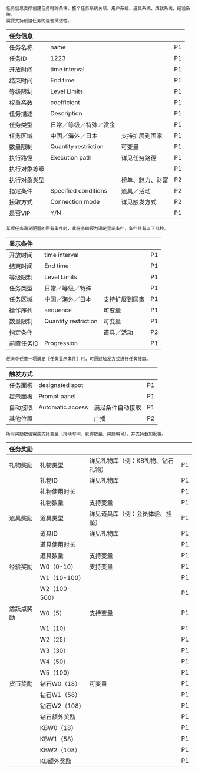 ```
任务信息支撑创建任务时的条件，整个任务系统关联、用户系统、道具系统、成就系统、经验系统。
需要支持创建任务的运营灵活性。
```

| 任务信息 |  |  |  |
| :--- | :--- | :--- | :--- |
| 任务名称 | name |  | P1 |
| 任务ID | 1223 |  | P1 |
| 开放时间 | time interval |  | P1 |
| 结束时间 | End time |  | P1 |
| 等级限制 | Level Limits |  | P1 |
| 权重系数 | coefficient |  | P1 |
| 任务描述 | Description |  | P1 |
| 任务类型 | 日常／等级／特殊／赏金 |  | P1 |
| 任务区域 | 中国／海外／日本 | 支持扩展到国家 | P1 |
| 数量限制 | Quantity restriction | 可变量 | P1 |
| 执行路径 | Execution path | 详见任务路径 | P1 |
| 执行对象等级 |  |  | P1 |
| 执行对象类型 |  | 榜单、魅力、财富 | P2 |
| 指定条件 | Specified conditions | 道具／活动 | P2 |
| 接取方式 | Connection mode | 详见触发方式 | P2 |
| 是否VIP | Y/N |  | P1 |

```
某项任务满足配置的所有条件时，此任务即视为满足显示条件，条件共有以下几种。
```

| 显示条件 |  |  |  |
| :--- | :--- | :--- | :--- |
| 开放时间 | time interval |  | P1 |
| 结束时间 | End time |  | P1 |
| 等级限制 | Level Limits |  | P1 |
| 任务类型 | 日常／等级／特殊 |  | P1 |
| 任务区域 | 中国／海外／日本 | 支持扩展到国家 | P1 |
| 操作序列 | sequence | 可变量 | P1 |
| 数量限制 | Quantity restriction | 可变量 | P1 |
| 指定条件 |  | 道具／活动 | P2 |
| 前置任务ID | Progression |  | P1 |

```
任务中任意一项满足《任务显示条件》时，可通过触发方式进行任务接取。
```

| 触发方式 |  |  |  |
| :--- | :--- | :--- | :--- |
| 任务面板 | designated spot |  | P1 |
| 提示面板 | Prompt panel |  | P1 |
| 自动接取 | Automatic access | 满足条件自动接取 | P1 |
| 其他位置 |  | 广播 | P2 |

```
所有奖励数值需要支持变量（持续时间、获得数量、奖励编号），并支持叠加配置。
```

| 任务奖励 |  |  |  |
| :--- | :--- | :--- | :--- |
| 礼物奖励 | 礼物类型 | 详见礼物库（例：KB礼物、钻石礼物） | P1 |
|  | 礼物ID | 详见礼物库 | P1 |
|  | 礼物使用时长 |  | P1 |
|  | 礼物数量 | 支持变量 | P1 |
| 道具奖励 | 道具类型| 详见道具库（例：会员体验、挂坠） | P1 |
|  | 道具ID | 详见礼物库 | P1 |
|  | 道具使用时长 |  | P1 |
|  | 道具数量 | 支持变量 | P1 |
| 经验奖励 | W0（0-10） | 支持变量 | P1 |
|  | W1（10-100） |  | P1 |
|  | W2（100-500） |  | P1 |
| 活跃点奖励 | W0（5） | 支持变量 | P1 |
|  | W1（10） |  | P1 |
|  | W2（25） |  | P1 |
|  | W3（30） |  | P1 |
|  | W4（50） |  | P1 |
|  | W5（100） |  | P1 |
| 货币奖励 | 钻石W0（18） | 可变量 | P1 |
|  |钻石W1（58） |  | P1 |
|  | 钻石W2（108） |  | P1 |
|  | 钻石额外奖励 |  | P1 |
|  | KBW0（18） |  | P1 |
|  | KBW1（58） |  | P1 |
|  | KBW2（108） |  | P1 |
|  | KB额外奖励 |  | P1 |















